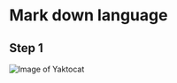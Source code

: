 # Mark down language
## Step 1

![Image of Yaktocat](https://octodex.github.com/images/yaktocat.png)
